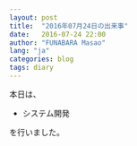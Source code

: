 ```yaml
---
layout: post
title:  "2016年07月24日の出来事"
date:   2016-07-24 22:00
author: "FUNABARA Masao"
lang: "ja"
categories: blog
tags: diary
---
```


本日は、

* システム開発

を行いました。
